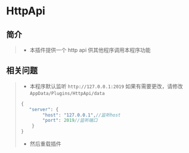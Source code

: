 HttpApi
===

简介
--
> * 本插件提供一个 http api 供其他程序调用本程序功能

相关问题
---
> * 本程序默认监听 `http://127.0.0.1:2019` 如果有需要更改，请修改 `AppData/Plugins/HttpApi/data`
> ```javascript
> {
>    "server": {
>         "host": "127.0.0.1",//监听host
>         "port": 2019//监听端口
>     }
> }
> ```
> * 然后重载插件
